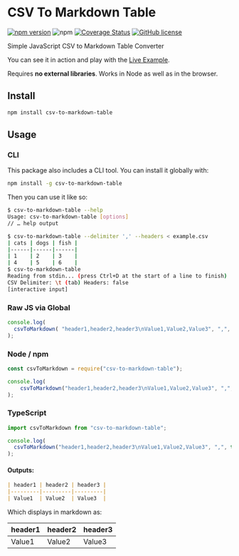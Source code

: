 # CSV To Markdown Table

[![npm version](https://badge.fury.io/js/csv-to-markdown-table.svg)](https://badge.fury.io/js/csv-to-markdown-table)
![npm](https://img.shields.io/npm/dt/csv-to-markdown-table.svg?color=blue)
[![Coverage Status](https://coveralls.io/repos/github/donatj/CsvToMarkdownTable/badge.svg?branch=master)](https://coveralls.io/github/donatj/CsvToMarkdownTable?branch=master)
[![GitHub license](https://img.shields.io/badge/license-MIT-blue.svg)](https://raw.githubusercontent.com/donatj/csvtomarkdowntable/master/LICENSE.md)

Simple JavaScript CSV to Markdown Table Converter

You can see it in action and play with the [Live Example](https://donatstudios.com/CsvToMarkdownTable).

Requires **no external libraries**. Works in Node as well as in the browser.

## Install

```bash
npm install csv-to-markdown-table
```

## Usage

### CLI

This package also includes a CLI tool. You can install it globally with:

```bash
npm install -g csv-to-markdown-table
```

Then you can use it like so:

```bash
$ csv-to-markdown-table --help
Usage: csv-to-markdown-table [options]
// … help output

$ csv-to-markdown-table --delimiter ',' --headers < example.csv
| cats | dogs | fish | 
|------|------|------| 
| 1    | 2    | 3    | 
| 4    | 5    | 6    |
$ csv-to-markdown-table
Reading from stdin... (press Ctrl+D at the start of a line to finish)
CSV Delimiter: \t (tab) Headers: false
[interactive input]
```

### Raw JS via Global

```js
console.log(
  csvToMarkdown( "header1,header2,header3\nValue1,Value2,Value3", ",", true)
);
```

### Node / npm

```js
const csvToMarkdown = require("csv-to-markdown-table");

console.log(
	csvToMarkdown("header1,header2,header3\nValue1,Value2,Value3", ",", true)
);
```

### TypeScript

```ts
import csvToMarkdown from "csv-to-markdown-table";

console.log(
  csvToMarkdown("header1,header2,header3\nValue1,Value2,Value3", ",", true)
);
```

#### Outputs:

```markdown
| header1 | header2 | header3 | 
|---------|---------|---------| 
| Value1  | Value2  | Value3  | 
```

Which displays in markdown as:

| header1 | header2 | header3 | 
|---------|---------|---------| 
| Value1  | Value2  | Value3  | 
